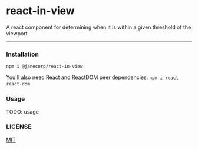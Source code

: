 # react-in-view

A react component for determining when it is within a given threshold of the viewport

--------

### Installation

`npm i @janecorp/react-in-view`

You'll also need React and ReactDOM peer dependencies: `npm i react react-dom`.

### Usage

TODO: usage

### LICENSE

[MIT](./LICENSE.md)
